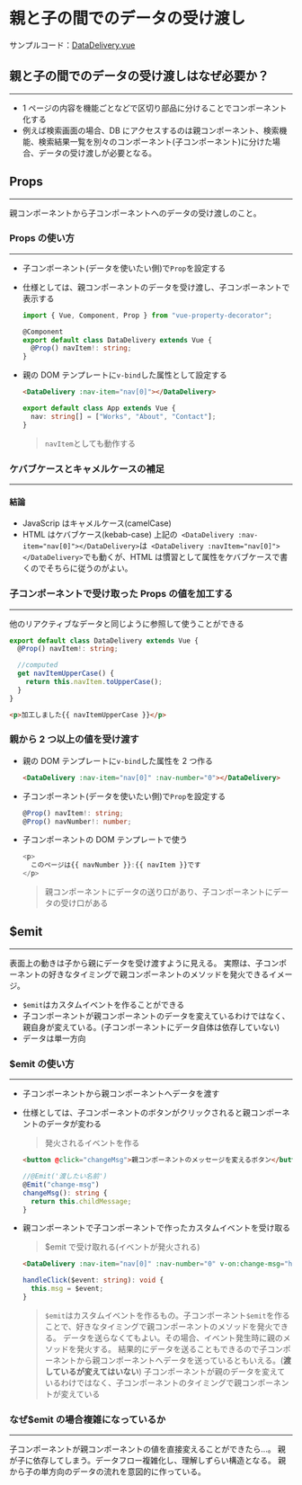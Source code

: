 # 親と子の間でのデータの受け渡し

サンプルコード：[DataDelivery.vue](../Vue.js_Sample_Code/sample-app/src/components/DataDelivery.vue)

## 親と子の間でのデータの受け渡しはなぜ必要か？

---

- 1 ページの内容を機能ごとなどで区切り部品に分けることでコンポーネント化する
- 例えば検索画面の場合、DB にアクセスするのは親コンポーネント、検索機能、検索結果一覧を別々のコンポーネント(子コンポーネント)に分けた場合、データの受け渡しが必要となる。

## Props

---

親コンポーネントから子コンポーネントへのデータの受け渡しのこと。

### Props の使い方

---

- 子コンポーネント(データを使いたい側)で`Prop`を設定する
- 仕様としては、親コンポーネントのデータを受け渡し、子コンポーネントで表示する

  ```typescript
  import { Vue, Component, Prop } from "vue-property-decorator";

  @Component
  export default class DataDelivery extends Vue {
    @Prop() navItem!: string;
  }
  ```

- 親の DOM テンプレートに`v-bind`した属性として設定する

  ```html
  <DataDelivery :nav-item="nav[0]"></DataDelivery>
  ```

  ```typescript
  export default class App extends Vue {
    nav: string[] = ["Works", "About", "Contact"];
  }
  ```

  > `navItem`としても動作する

<div style="page-break-before:always"></div>

### ケバブケースとキャメルケースの補足

---

#### 結論

- JavaScrip はキャメルケース(camelCase)
- HTML はケバブケース(kebab-case)
  上記の` <DataDelivery :nav-item="nav[0]"></DataDelivery>`は` <DataDelivery :navItem="nav[0]"></DataDelivery>`でも動くが、HTML は慣習として属性をケバブケースで書くのでそちらに従うのがよい。

<div style="page-break-before:always"></div>

### 子コンポーネントで受け取った Props の値を加工する

---

他のリアクティブなデータと同じように参照して使うことができる

```typescript
export default class DataDelivery extends Vue {
  @Prop() navItem!: string;

  //computed
  get navItemUpperCase() {
    return this.navItem.toUpperCase();
  }
}
```

```html
<p>加工しました{{ navItemUpperCase }}</p>
```

### 親から 2 つ以上の値を受け渡す

- 親の DOM テンプレートに`v-bind`した属性を 2 つ作る

  ```html
  <DataDelivery :nav-item="nav[0]" :nav-number="0"></DataDelivery>
  ```

- 子コンポーネント(データを使いたい側)で`Prop`を設定する

  ```typescript
  @Prop() navItem!: string;
  @Prop() navNumber!: number;
  ```

- 子コンポーネントの DOM テンプレートで使う

  ```typescript
  <p>
    このページは{{ navNumber }}:{{ navItem }}です
  </p>
  ```

  > 親コンポーネントにデータの送り口があり、子コンポーネントにデータの受け口がある

<div style="page-break-before:always"></div>

## $emit

---

表面上の動きは子から親にデータを受け渡すように見える。
実際は、子コンポーネントの好きなタイミングで親コンポーネントのメソッドを発火できるイメージ。

- `$emit`はカスタムイベントを作ることができる
- 子コンポーネントが親コンポーネントのデータを変えているわけではなく、親自身が変えている。(子コンポーネントにデータ自体は依存していない)
- データは単一方向

### $emit の使い方

---

- 子コンポーネントから親コンポーネントへデータを渡す
- 仕様としては、子コンポーネントのボタンがクリックされると親コンポーネントのデータが変わる

  > 発火されるイベントを作る

  ```html
  <button @click="changeMsg">親コンポーネントのメッセージを変えるボタン</button>
  ```

  ```typescript
  //@Emit('渡したい名前')
  @Emit("change-msg")
  changeMsg(): string {
    return this.childMessage;
  }
  ```

- 親コンポーネントで子コンポーネントで作ったカスタムイベントを受け取る

  > $emit で受け取れる(イベントが発火される)

  ```html
  <DataDelivery :nav-item="nav[0]" :nav-number="0" v-on:change-msg="handleClick($event)"></DataDelivery>
  ```

  ```typescript
  handleClick($event: string): void {
    this.msg = $event;
  }

  ```

  > `$emit`はカスタムイベントを作るもの。子コンポーネント`$emit`を作ることで、好きなタイミングで親コンポーネントのメソッドを発火できる。
  > データを送らなくてもよい。その場合、イベント発生時に親のメソッドを発火する。
  > 結果的にデータを送ることもできるので子コンポーネントから親コンポーネントへデータを送っているともいえる。(**渡しているが変えてはいない**)
  > 子コンポーネントが親のデータを変えているわけではなく、子コンポーネントのタイミングで親コンポーネントが変えている

### なぜ$emit の場合複雑になっているか

---

子コンポーネントが親コンポーネントの値を直接変えることができたら...。
親が子に依存してしまう。データフロー複雑化し、理解しずらい構造となる。
親から子の単方向のデータの流れを意図的に作っている。

